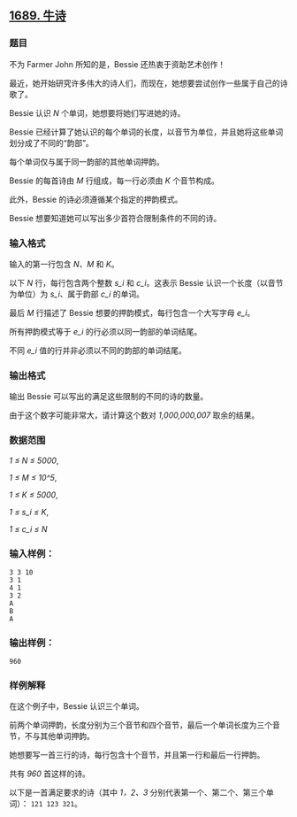 ## [1689. 牛诗](https://www.acwing.com/problem/content/1691/)

### 题目

不为 Farmer John 所知的是，Bessie 还热衷于资助艺术创作！

最近，她开始研究许多伟大的诗人们，而现在，她想要尝试创作一些属于自己的诗歌了。

Bessie 认识 *N* 个单词，她想要将她们写进她的诗。

Bessie 已经计算了她认识的每个单词的长度，以音节为单位，并且她将这些单词划分成了不同的“韵部”。

每个单词仅与属于同一韵部的其他单词押韵。

Bessie 的每首诗由 *M* 行组成，每一行必须由 *K* 个音节构成。

此外，Bessie 的诗必须遵循某个指定的押韵模式。

Bessie 想要知道她可以写出多少首符合限制条件的不同的诗。

### 输入格式

输入的第一行包含 *N、M* 和 *K*。

以下 *N* 行，每行包含两个整数 *s_i* 和 *c_i*。这表示 Bessie 认识一个长度（以音节为单位）为 *s_i*、属于韵部 *c_i* 的单词。

最后 *M* 行描述了 Bessie 想要的押韵模式，每行包含一个大写字母 *e_i*。

所有押韵模式等于 *e_i* 的行必须以同一韵部的单词结尾。

不同 *e_i* 值的行并非必须以不同的韵部的单词结尾。

### 输出格式

输出 Bessie 可以写出的满足这些限制的不同的诗的数量。

由于这个数字可能非常大，请计算这个数对 *1,000,000,007* 取余的结果。

### 数据范围

*1 ≤ N ≤ 5000*,

*1 ≤ M ≤ 10^5*,

*1 ≤ K ≤ 5000*,

*1 ≤ s_i ≤ K*,

*1 ≤ c_i ≤ N*

### 输入样例：

```
3 3 10
3 1
4 1
3 2
A
B
A
```

### 输出样例：

```
960
```

### 样例解释

在这个例子中，Bessie 认识三个单词。

前两个单词押韵，长度分别为三个音节和四个音节，最后一个单词长度为三个音节，不与其他单词押韵。

她想要写一首三行的诗，每行包含十个音节，并且第一行和最后一行押韵。

共有 *960* 首这样的诗。

以下是一首满足要求的诗（其中 *1，2、3* 分别代表第一个、第二个、第三个单词）： `121 123 321`。
